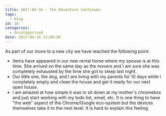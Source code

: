 ```yaml
---
title: 2017-04-16 - The Adventure Continues
tags:
  - blog
id: 18
categories:
  - Uncategorized
date: 2017-04-16 13:09:50
---
```


As part of our move to a new city we have reached the following point:

*   Items have appeared in our new rental home where my spouse is at this time. She arrived on the same day as the movers and I am sure she was completely exhausted by the time she got to sleep last night.
*   Our little one, the dog, and I are living with my parents for 10 days while I completely empty and clean the house and get it ready for our next open house.
*   I am amazed at how simple it was to sit down at my mother's chromebox and just start working with my todo list, email, etc. It is one thing to have "the web" aspect of the Chrome/Google eco-system but the devices themselves take it to the next level. It is hard to explain this feeling.